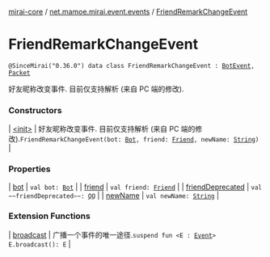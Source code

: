 [mirai-core](../../index.md) / [net.mamoe.mirai.event.events](../index.md) / [FriendRemarkChangeEvent](./index.md)

# FriendRemarkChangeEvent

`@SinceMirai("0.36.0") data class FriendRemarkChangeEvent : `[`BotEvent`](../-bot-event/index.md)`, `[`Packet`](../../net.mamoe.mirai.qqandroid.network/-packet/index.md)

好友昵称改变事件. 目前仅支持解析 (来自 PC 端的修改).

### Constructors

| [&lt;init&gt;](-init-.md) | 好友昵称改变事件. 目前仅支持解析 (来自 PC 端的修改).`FriendRemarkChangeEvent(bot: `[`Bot`](../../net.mamoe.mirai/-bot/index.md)`, friend: `[`Friend`](../../net.mamoe.mirai.contact/-friend/index.md)`, newName: `[`String`](https://kotlinlang.org/api/latest/jvm/stdlib/kotlin/-string/index.html)`)` |

### Properties

| [bot](bot.md) | `val bot: `[`Bot`](../../net.mamoe.mirai/-bot/index.md) |
| [friend](friend.md) | `val friend: `[`Friend`](../../net.mamoe.mirai.contact/-friend/index.md) |
| [friendDeprecated](friend-deprecated.md) | `val ~~friendDeprecated~~: `[`QQ`](../../net.mamoe.mirai.contact/-q-q/index.md) |
| [newName](new-name.md) | `val newName: `[`String`](https://kotlinlang.org/api/latest/jvm/stdlib/kotlin/-string/index.html) |

### Extension Functions

| [broadcast](../../net.mamoe.mirai.event/broadcast.md) | 广播一个事件的唯一途径.`suspend fun <E : `[`Event`](../../net.mamoe.mirai.event/-event.md)`> E.broadcast(): E` |

